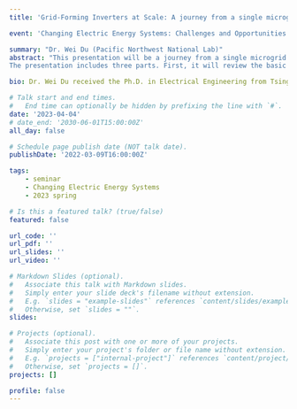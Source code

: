 ```yaml
---
title: 'Grid-Forming Inverters at Scale: A journey from a single microgrid to a bulk power system with 10,000+ inverters'

event: 'Changing Electric Energy Systems: Challenges and Opportunities'

summary: "Dr. Wei Du (Pacific Northwest National Lab)"
abstract: "This presentation will be a journey from a single microgrid to an integrated transmission & distribution system with 10,000+ inverters.
The presentation includes three parts. First, it will review the basic concepts of droop control and share the field experience on how CERTS Microgrid deals with overload events through autonomous control design. Second, it will provide a comparative study of two widely used grid-forming controls: single- and multi-loop droop controls. An insight will be provided to help understand the differences between the two widely used control strategies. EMT simulation, small signal analysis, and HIL testing will be provided to verify and explain this understanding. Finally, this presentation will share some simulation work performed on an integrated T&D co-simulation platform that has 10,000+ grid-forming and grid-following inverters leveraging the U.S. DOE invested open-source tools. The stability boundary identified through this case study will be discussed.</sub>"

bio: Dr. Wei Du received the Ph.D. in Electrical Engineering from Tsinghua University, Beijing, China in 2014. His main areas of research are control design, modeling, and simulation of power systems with high penetration of power electronics devices. He is currently a staff research engineer at the Pacific Northwest National Laboratory and serves as the Principal Investigator for several multi-million-dollar projects funded by U.S Department of Energy that focus on studying the impacts of high penetration of inverter-based resources on the transient and dynamic behaviors of power systems at different scales. He serves as the technical lead of the Modeling and Simulation Area of the Universal Interoperability for Grid-Forming Inverters (unifi) Consortium co-funded by U. S. Department of Energy solar and wind offices. Prior to joining PNNL, he worked as a post-doctoral Research Associate at the University of Wisconsin-Madison from 2016 to 2018. He also worked as a Research Engineer at the key power system Real Time Digital Simulation (RTDS) lab of China Southern Power Grid Company from 2014 to 2016. He serves as an Associate Editor of IEEE Transactions on Smart Grid.

# Talk start and end times.
#   End time can optionally be hidden by prefixing the line with `#`.
date: '2023-04-04'
# date_end: '2030-06-01T15:00:00Z'
all_day: false

# Schedule page publish date (NOT talk date).
publishDate: '2022-03-09T16:00:00Z'

tags:
    - seminar
    - Changing Electric Energy Systems
    - 2023 spring

# Is this a featured talk? (true/false)
featured: false

url_code: ''
url_pdf: ''
url_slides: ''
url_video: ''

# Markdown Slides (optional).
#   Associate this talk with Markdown slides.
#   Simply enter your slide deck's filename without extension.
#   E.g. `slides = "example-slides"` references `content/slides/example-slides.md`.
#   Otherwise, set `slides = ""`.
slides:

# Projects (optional).
#   Associate this post with one or more of your projects.
#   Simply enter your project's folder or file name without extension.
#   E.g. `projects = ["internal-project"]` references `content/project/deep-learning/index.md`.
#   Otherwise, set `projects = []`.
projects: []

profile: false
---
```


<!-- {{< youtube pmtUfilHzsY >}} -->

<br>
